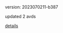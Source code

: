 version: 2023070211-b387

updated 2 avds

[details](https://github.com/0x74f917491bfa7ebfa379/ali_avd_db/blob/master/change_log/2023/07/02/11/b387.txt)